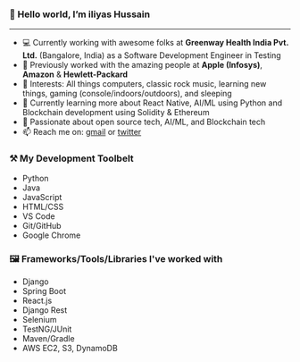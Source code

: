 ### 👋  Hello world, I’m iliyas Hussain
---
- 💻 Currently working with awesome folks at **Greenway Health India Pvt. Ltd.** (Bangalore, India) as a Software Development Engineer in Testing
- 🏢 Previously worked with the amazing people at **Apple (Infosys)**, **Amazon** & **Hewlett-Packard**
- 👀 Interests: All things computers, classic rock music, learning new things, gaming (console/indoors/outdoors), and sleeping
- 🌱 Currently learning more about React Native, AI/ML using Python and Blockchain development using Solidity & Ethereum
- 💞️ Passionate about open source tech, AI/ML, and Blockchain tech
- 📫 Reach me on: [gmail](hussain.iliyas.89@gmail.com) or [twitter](https://twitter.com/_ThisIsIliyas_)


### ⚒  My Development Toolbelt
- Python
- Java
- JavaScript
- HTML/CSS
- VS Code
- Git/GitHub
- Google Chrome

### 🖼  Frameworks/Tools/Libraries I've worked with
- Django
- Spring Boot
- React.js
- Django Rest
- Selenium
- TestNG/JUnit
- Maven/Gradle
- AWS EC2, S3, DynamoDB


<!---
iliyasHussain/iliyasHussain is a ✨ special ✨ repository because its `README.md` (this file) appears on your GitHub profile.
You can click the Preview link to take a look at your changes.
--->
